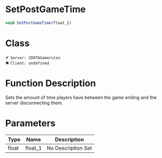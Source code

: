# SetPostGameTime
```js	
void SetPostGameTime(float_1)
```
# Class
✔ `Server: CDOTAGamerules`  
✖ `Client: undefined`  

# Function Description
Sets the amount of time players have between the game ending and the server disconnecting them.
# Parameters
Type|Name|Description
--|--|--
float|float_1|No Description Set
